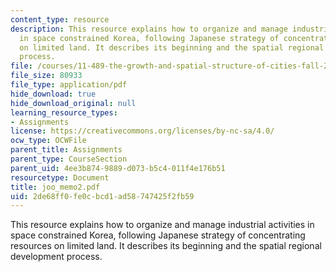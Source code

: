 ```yaml
---
content_type: resource
description: This resource explains how to organize and manage industrial activities
  in space constrained Korea, following Japanese strategy of concentrating resources
  on limited land. It describes its beginning and the spatial regional development
  process.
file: /courses/11-489-the-growth-and-spatial-structure-of-cities-fall-2005/2de68ff0fe0cbcd1ad58747425f2fb59_joo_memo2.pdf
file_size: 80933
file_type: application/pdf
hide_download: true
hide_download_original: null
learning_resource_types:
- Assignments
license: https://creativecommons.org/licenses/by-nc-sa/4.0/
ocw_type: OCWFile
parent_title: Assignments
parent_type: CourseSection
parent_uid: 4ee3b874-9889-d073-b5c4-011f4e176b51
resourcetype: Document
title: joo_memo2.pdf
uid: 2de68ff0-fe0c-bcd1-ad58-747425f2fb59
---
```

This resource explains how to organize and manage industrial activities in space constrained Korea, following Japanese strategy of concentrating resources on limited land. It describes its beginning and the spatial regional development process.